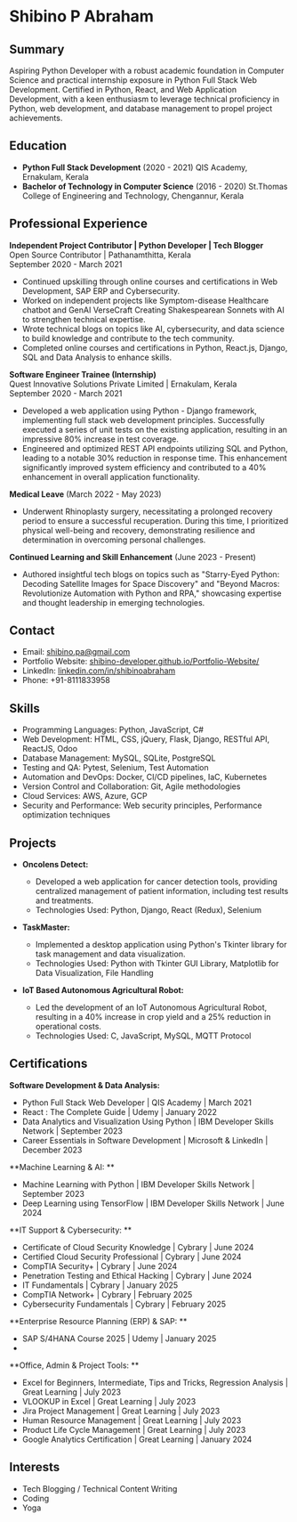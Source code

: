# Shibino P Abraham

## Summary
Aspiring Python Developer with a robust academic foundation in Computer Science and practical internship exposure in Python Full Stack Web Development. Certified in Python, React, and Web Application Development, with a keen enthusiasm to leverage technical proficiency in Python, web development, and database management to propel project achievements.

## Education
- **Python Full Stack Development** (2020 - 2021)
  QIS Academy, Ernakulam, Kerala
- **Bachelor of Technology in Computer Science** (2016 - 2020)
  St.Thomas College of Engineering and Technology, Chengannur, Kerala

## Professional Experience
**Independent Project Contributor | Python Developer | Tech Blogger**  
Open Source Contributor | Pathanamthitta, Kerala  
September 2020 - March 2021  
- Continued upskilling through online courses and certifications in Web Development, SAP ERP and Cybersecurity.
- Worked on independent projects like Symptom-disease Healthcare chatbot and GenAI VerseCraft Creating Shakespearean Sonnets with AI to strengthen technical expertise.
- Wrote technical blogs on topics like AI, cybersecurity, and data science to build knowledge and contribute to the tech community.
- Completed online courses and certifications in Python, React.js, Django, SQL and Data Analysis to enhance skills.

**Software Engineer Trainee (Internship)**  
Quest Innovative Solutions Private Limited | Ernakulam, Kerala  
September 2020 - March 2021  
- Developed a web application using Python - Django framework, implementing full stack web development principles. Successfully executed a series of unit tests on the existing application, resulting in an impressive 80% increase in test coverage.
- Engineered and optimized REST API endpoints utilizing SQL and Python, leading to a notable 30% reduction in response time. This enhancement significantly improved system efficiency and contributed to a 40% enhancement in overall application functionality.

**Medical Leave** (March 2022 - May 2023)
- Underwent Rhinoplasty surgery, necessitating a prolonged recovery period to ensure a successful recuperation. During this time, I prioritized physical well-being and recovery, demonstrating resilience and determination in overcoming personal challenges.

**Continued Learning and Skill Enhancement** (June 2023 - Present)
- Authored insightful tech blogs on topics such as "Starry-Eyed Python: Decoding Satellite Images for Space Discovery" and "Beyond Macros: Revolutionize Automation with Python and RPA," showcasing expertise and thought leadership in emerging technologies.

## Contact
- Email: shibino.pa@gmail.com
- Portfolio Website: [shibino-developer.github.io/Portfolio-Website/](https://shibino-developer.github.io/Portfolio-Website/)
- LinkedIn: [linkedin.com/in/shibinoabraham](www.linkedin.com/in/shibinoabraham)
- Phone: +91-8111833958

## Skills
- Programming Languages: Python, JavaScript, C#
- Web Development: HTML, CSS, jQuery, Flask, Django, RESTful API, ReactJS, Odoo
- Database Management: MySQL, SQLite, PostgreSQL
- Testing and QA: Pytest, Selenium, Test Automation
- Automation and DevOps: Docker, CI/CD pipelines, IaC, Kubernetes
- Version Control and Collaboration: Git, Agile methodologies
- Cloud Services: AWS, Azure, GCP
- Security and Performance: Web security principles, Performance optimization techniques

## Projects
- **Oncolens Detect:**
  - Developed a web application for cancer detection tools, providing centralized management of patient information, including test results and treatments.
  - Technologies Used: Python, Django, React (Redux), Selenium

- **TaskMaster:**
  - Implemented a desktop application using Python's Tkinter library for task management and data visualization.
  - Technologies Used: Python with Tkinter GUI Library, Matplotlib for Data Visualization, File Handling

- **IoT Based Autonomous Agricultural Robot:**
  - Led the development of an IoT Autonomous Agricultural Robot, resulting in a 40% increase in crop yield and a 25% reduction in operational costs.
  - Technologies Used: C, JavaScript, MySQL, MQTT Protocol

## Certifications

**Software Development & Data Analysis:** 
- Python Full Stack Web Developer | QIS Academy | March 2021
- React : The Complete Guide | Udemy | January 2022
- Data Analytics and Visualization Using Python | IBM Developer Skills Network | September 2023
- Career Essentials in Software Development | Microsoft & LinkedIn | December 2023
  
**Machine Learning & AI: **
- Machine Learning with Python | IBM Developer Skills Network | September 2023
- Deep Learning using TensorFlow | IBM Developer Skills Network | June 2024
  
**IT Support & Cybersecurity: **
- Certificate of Cloud Security Knowledge | Cybrary | June 2024
- Certified Cloud Security Professional |  Cybrary | June 2024
- CompTIA Security+ | Cybrary | June 2024
- Penetration Testing and Ethical Hacking | Cybrary | June 2024
- IT Fundamentals | Cybrary | January 2025
- CompTIA Network+ | Cybrary | February 2025
- Cybersecurity Fundamentals | Cybrary | February 2025
  
**Enterprise Resource Planning (ERP) & SAP: **
- SAP S/4HANA Course 2025 | Udemy | January 2025
- 
**Office, Admin & Project Tools: **
- Excel for Beginners, Intermediate, Tips and Tricks, Regression Analysis | Great Learning | July 2023
- VLOOKUP in Excel | Great Learning | July 2023
- Jira Project Management | Great Learning | July 2023
- Human Resource Management |  Great Learning | July 2023
- Product Life Cycle Management | Great Learning | July 2023
- Google Analytics Certification | Great Learning | January 2024

## Interests
- Tech Blogging / Technical Content Writing
- Coding
- Yoga
